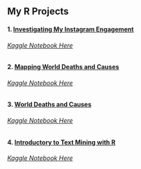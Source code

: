 ## My R Projects

#### 1. [Investigating My Instagram Engagement](https://github.com/Osamaex/Data-Analysis-with-R/blob/main/Instagram_Engagement.R)
######  [Kaggle Notebook Here](https://www.kaggle.com/code/osamasarm/case-study-instagram-engagement)
#### 2. [Mapping World Deaths and Causes](https://github.com/Osamaex/Data-Analysis-with-R/blob/main/Mapping_World_Deaths_and_Causes.R)
######  [Kaggle Notebook Here](https://www.kaggle.com/code/osamasarm/mapping-causes-of-death)
#### 3. [World Deaths and Causes](https://github.com/Osamaex/Data-Analysis-with-R/blob/main/World_Death_Causes.R)
######  [Kaggle Notebook Here](https://www.kaggle.com/code/osamasarm/a-look-into-world-deaths-causes)
#### 4. [Introductory to Text Mining with R](https://github.com/Osamaex/Data-Analysis-with-R/blob/main/Text%20Mining%20with%20R.R)
######  [Kaggle Notebook Here](https://www.kaggle.com/code/osamasarm/text-mining-with-r)
